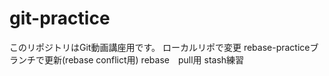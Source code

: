 # git-practice
このリポジトリはGit動画講座用です。
ローカルリポで変更
rebase-practiceブランチで更新(rebase conflict用)
rebase　pull用
stash練習
